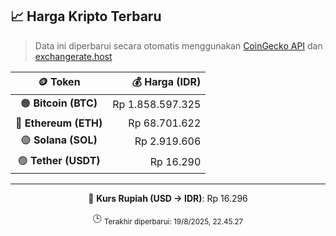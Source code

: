 

<!-- HARGA_KRIPTO -->
## 📈 Harga Kripto Terbaru

> Data ini diperbarui secara otomatis menggunakan [CoinGecko API](https://www.coingecko.com/) dan [exchangerate.host](https://exchangerate.host/)

<div align="center">

| 🪙 Token | 💰 Harga (IDR) |
|:------:|---------------:|
| 🟠 **Bitcoin (BTC)**   | Rp 1.858.597.325 |
| 🔵 **Ethereum (ETH)**  | Rp 68.701.622 |
| 🟣 **Solana (SOL)**    | Rp 2.919.606 |
| 🟢 **Tether (USDT)**   | Rp 16.290 |

---

💱 **Kurs Rupiah (USD → IDR)**: Rp 16.296

🕒 <sub>Terakhir diperbarui: 19/8/2025, 22.45.27</sub>

</div>
<!-- /HARGA_KRIPTO -->